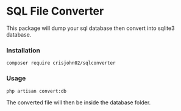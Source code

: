 # SQL File Converter

This package will dump your sql database then convert into sqlite3 database.

### Installation
```composer log
composer require crisjohn02/sqlconverter
```

### Usage
```shell script
php artisan convert:db
```

The converted file will then be inside the database folder.
